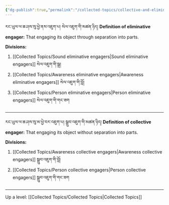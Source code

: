 ```yaml
---
{"dg-publish":true,"permalink":"/collected-topics/collective-and-eliminative-engagers/"}
---
```


རང་ཡུལ་ལ་ཆ་ཤས་སུ་ཕྱེ་ནས་འཇུག་པ། སེལ་འཇུག་གི་མཚན་ཉིད།
**Definition of eliminative engager:** That engaging its object through separation into parts.

**Divisions:**
1. [[Collected Topics/Sound eliminative engagers\|Sound eliminative engagers]] སེལ་འཇུག་གི་སྒྲ།
2. [[Collected Topics/Awareness eliminative engagers\|Awareness eliminative engagers]] སེལ་འཇུག་གི་བློ།
3. [[Collected Topics/Person eliminative engagers\|Person eliminative engagers]] སེལ་འཇུག་གི་གང་ཟག
---
རང་ཡུལ་ལ་ཆ་ཤས་སུ་མ་ཕྱེ་བར་འཇུག་པ། སྒྲུབ་འཇུག་གི་མཚན་ཉིད།
**Definition of collective engager:** That engaging its object without separation into parts.

**Divisions:**
1. [[Collected Topics/Awareness collective engagers\|Awareness collective engagers]] སྒྲུབ་འཇུག་གི་བློ།
2. [[Collected Topics/Person collective engagers\|Person collective engagers]] སྒྲུབ་འཇུག་གི་གང་ཟག

---
Up a level: [[Collected Topics/Collected Topics\|Collected Topics]]